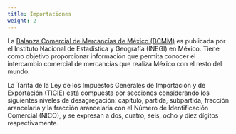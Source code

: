 ```yaml
---
title: Importaciones
weight: 2
---
```


La <a href="https://www.inegi.org.mx/programas/comext/#documentacion">Balanza Comercial de Mercancías de México (BCMM)</a> es publicada por el Instituto Nacional de Estadística y Geografía (INEGI) en México. Tiene como objetivo proporcionar información que permita conocer el intercambio comercial de mercancías que realiza México con el resto del mundo. 

La Tarifa de la Ley de los Impuestos Generales de Importación y de Exportación (TIGIE) está compuesta por secciones considerando los siguientes niveles de desagregación: capítulo, partida, subpartida, fracción arancelaria y la fracción arancelaria con el Número de Identificación Comercial (NICO), y se expresan a dos, cuatro, seis, ocho y diez dígitos respectivamente. 